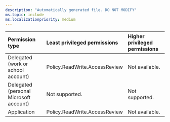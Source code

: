 ```yaml
---
description: "Automatically generated file. DO NOT MODIFY"
ms.topic: include
ms.localizationpriority: medium
---
```


|Permission type|Least privileged permissions|Higher privileged permissions|
|:---|:---|:---|
|Delegated (work or school account)|Policy.ReadWrite.AccessReview|Not available.|
|Delegated (personal Microsoft account)|Not supported.|Not supported.|
|Application|Policy.ReadWrite.AccessReview|Not available.|

